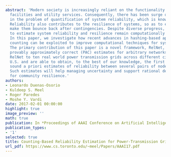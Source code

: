 ```yaml
---
abstract: 'Modern society is increasingly reliant on the functionality of infrastructure
  facilities and utility services. Consequently, there has been surge of interest
  in the problem of quantification of system reliability, which is known to be #P-complete.
  Reliability also contributes to the resilience of systems, so as to effectively
  make them bounce back after contingencies. Despite diverse progress, most techniques
  to estimate system reliability and resilience remain computationally expensive.
  In this paper, we investigate how recent advances in hashing-based approaches to
  counting can be exploited to improve computational techniques for system reliability.
  The primary contribution of this paper is a novel framework, RelNet, that provides
  provably approximately correct (PAC) estimates for arbitrary networks. We then apply
  RelNet to ten real world power transmission grids across different cities in the
  U.S. and are able to obtain, to the best of our knowledge, the first theoretically
  sound a priori estimates of reliability between several pairs of nodes of interest.
  Such estimates will help managing uncertainty and support rational decision making
  for community resilience.'
authors:
- Leonardo Duenas-Osorio
- Kuldeep S. Meel
- Roger Paredes
- Moshe Y. Vardi
date: 2017-02-01 00:00:00
highlight: true
image_preview: ''
math: true
publication: In *Proceedings of AAAI Conference on Artificial Intelligence (AAAI)*
publication_types:
- '1'
selected: true
title: Counting-Based Reliability Estimation for Power-Transmission Grids
url_pdf: https://www.cs.toronto.edu/~meel/Papers/AAAI17.pdf
---
```


